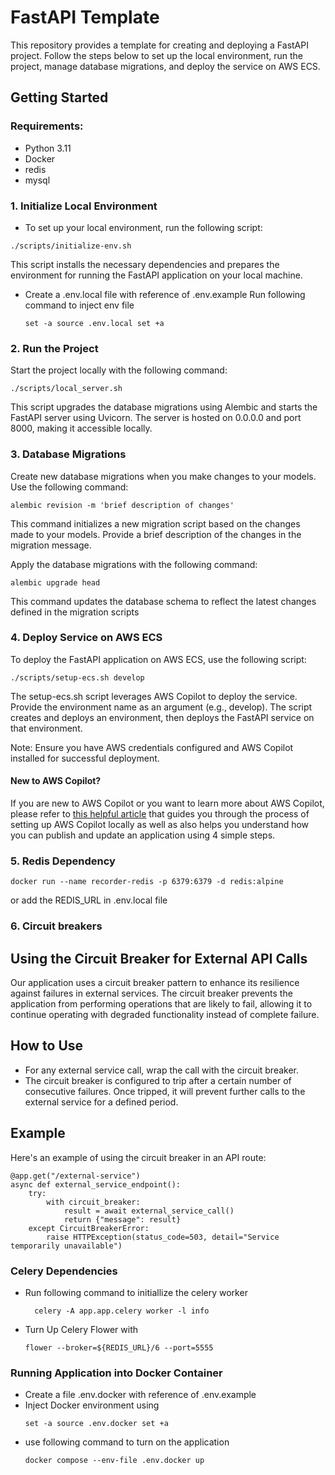 

# FastAPI Template



This repository provides a template for creating and deploying a FastAPI project. Follow the steps below to set up the local environment, run the project, manage database migrations, and deploy the service on AWS ECS.

## Getting Started

### Requirements:
- Python 3.11
- Docker
- redis
- mysql

### 1. Initialize Local Environment

- To set up your local environment, run the following script:

```
./scripts/initialize-env.sh
```

This script installs the necessary dependencies and prepares the environment for running the FastAPI application on your local machine.
- Create a .env.local file with reference of .env.example
  Run following command to inject env file
  ```shell
  set -a source .env.local set +a
  ```
### 2. Run the Project
Start the project locally with the following command:

```
./scripts/local_server.sh
```

This script upgrades the database migrations using Alembic and starts the FastAPI server using Uvicorn. The server is hosted on 0.0.0.0 and port 8000, making it accessible locally.

### 3. Database Migrations
Create new database migrations when you make changes to your models. Use the following command:
```
alembic revision -m 'brief description of changes'
```

This command initializes a new migration script based on the changes made to your models. Provide a brief description of the changes in the migration message.

Apply the database migrations with the following command:
```
alembic upgrade head
```
This command updates the database schema to reflect the latest changes defined in the migration scripts

### 4. Deploy Service on AWS ECS
To deploy the FastAPI application on AWS ECS, use the following script:

```
./scripts/setup-ecs.sh develop
```

The setup-ecs.sh script leverages AWS Copilot to deploy the service. Provide the environment name as an argument (e.g., develop). The script creates and deploys an environment, then deploys the FastAPI service on that environment.

Note: Ensure you have AWS credentials configured and AWS Copilot installed for successful deployment.

#### New to AWS Copilot?
If you are new to AWS Copilot or you want to learn more about AWS Copilot, please refer to [this helpful article](https://www.wednesday.is/writing-tutorials/how-to-use-copilot-to-deploy-projects-on-ecs) that guides you through the process of setting up AWS Copilot locally as well as also helps you understand how you can publish and update an application using 4 simple steps.

### 5. Redis Dependency
```
docker run --name recorder-redis -p 6379:6379 -d redis:alpine
```
or add the REDIS_URL in .env.local file

### 6. Circuit breakers

## Using the Circuit Breaker for External API Calls

Our application uses a circuit breaker pattern to enhance its resilience against failures in external services. The circuit breaker prevents the application from performing operations that are likely to fail, allowing it to continue operating with degraded functionality instead of complete failure.

## How to Use

- For any external service call, wrap the call with the circuit breaker.
- The circuit breaker is configured to trip after a certain number of consecutive failures. Once tripped, it will prevent further calls to the external service for a defined period.

## Example

Here's an example of using the circuit breaker in an API route:

```
@app.get("/external-service")
async def external_service_endpoint():
    try:
        with circuit_breaker:
            result = await external_service_call()
            return {"message": result}
    except CircuitBreakerError:
        raise HTTPException(status_code=503, detail="Service temporarily unavailable")
```

### Celery Dependencies
- Run following command to initiallize the celery worker
  ```shell
    celery -A app.app.celery worker -l info
  ```
- Turn Up Celery Flower with
  ```shell
  flower --broker=${REDIS_URL}/6 --port=5555
  ```

### Running Application into Docker Container

- Create a file .env.docker with reference of .env.example
- Inject Docker environment using
  ```shell
  set -a source .env.docker set +a
- use following command to turn on the application
  ```shell
  docker compose --env-file .env.docker up
  ```
